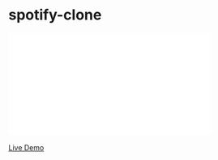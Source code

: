 # spotify-clone


<img src="/myWorkspaces/y/img/navbarLOGO.png" width="400px" height="200px" >    



<a href="https://spotifyclone-4b87e.web.app/"  >Live Demo</a> 







 
